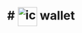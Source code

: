 # # <img src='https://user-images.githubusercontent.com/27986239/151119835-de8052c1-a03e-481b-b008-a01a33cfff4b.png' width='45' align='center' alt='icon'> wallet
